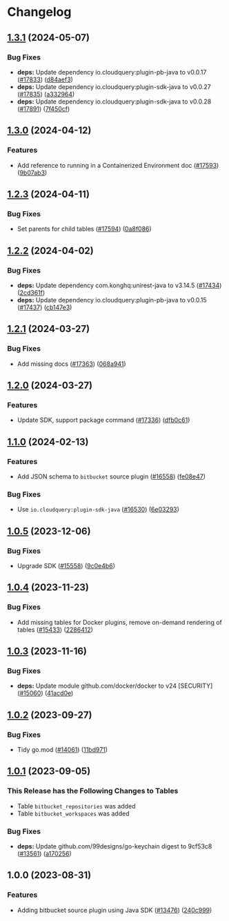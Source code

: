 # Changelog

## [1.3.1](https://github.com/cloudquery/cloudquery/compare/plugins-source-bitbucket-v1.3.0...plugins-source-bitbucket-v1.3.1) (2024-05-07)


### Bug Fixes

* **deps:** Update dependency io.cloudquery:plugin-pb-java to v0.0.17 ([#17833](https://github.com/cloudquery/cloudquery/issues/17833)) ([d84aef3](https://github.com/cloudquery/cloudquery/commit/d84aef3d90789c9482835b2ef93c9b870b2c0671))
* **deps:** Update dependency io.cloudquery:plugin-sdk-java to v0.0.27 ([#17835](https://github.com/cloudquery/cloudquery/issues/17835)) ([a332964](https://github.com/cloudquery/cloudquery/commit/a3329646e46757493d208f7ff2caa60467f14417))
* **deps:** Update dependency io.cloudquery:plugin-sdk-java to v0.0.28 ([#17891](https://github.com/cloudquery/cloudquery/issues/17891)) ([7f450cf](https://github.com/cloudquery/cloudquery/commit/7f450cfff7e008948b16d92188c0210cee6071e2))

## [1.3.0](https://github.com/cloudquery/cloudquery/compare/plugins-source-bitbucket-v1.2.3...plugins-source-bitbucket-v1.3.0) (2024-04-12)


### Features

* Add reference to running in a Containerized Environment doc ([#17593](https://github.com/cloudquery/cloudquery/issues/17593)) ([9b07ab3](https://github.com/cloudquery/cloudquery/commit/9b07ab328eb8b3ef7fab61c9d8458244cc33af93))

## [1.2.3](https://github.com/cloudquery/cloudquery/compare/plugins-source-bitbucket-v1.2.2...plugins-source-bitbucket-v1.2.3) (2024-04-11)


### Bug Fixes

* Set parents for child tables ([#17594](https://github.com/cloudquery/cloudquery/issues/17594)) ([0a8f086](https://github.com/cloudquery/cloudquery/commit/0a8f086445dea32354bf65478602c1c823a99afb))

## [1.2.2](https://github.com/cloudquery/cloudquery/compare/plugins-source-bitbucket-v1.2.1...plugins-source-bitbucket-v1.2.2) (2024-04-02)


### Bug Fixes

* **deps:** Update dependency com.konghq:unirest-java to v3.14.5 ([#17434](https://github.com/cloudquery/cloudquery/issues/17434)) ([2cd361f](https://github.com/cloudquery/cloudquery/commit/2cd361f56fe71ee166f7a18518b8727a78d98de3))
* **deps:** Update dependency io.cloudquery:plugin-pb-java to v0.0.15 ([#17437](https://github.com/cloudquery/cloudquery/issues/17437)) ([cb147e3](https://github.com/cloudquery/cloudquery/commit/cb147e3570eea2ff7cc3419a69a81467bf9c9191))

## [1.2.1](https://github.com/cloudquery/cloudquery/compare/plugins-source-bitbucket-v1.2.0...plugins-source-bitbucket-v1.2.1) (2024-03-27)


### Bug Fixes

* Add missing docs ([#17363](https://github.com/cloudquery/cloudquery/issues/17363)) ([068a941](https://github.com/cloudquery/cloudquery/commit/068a94166e478ca0a6e9818f6114df22c818794b))

## [1.2.0](https://github.com/cloudquery/cloudquery/compare/plugins-source-bitbucket-v1.1.0...plugins-source-bitbucket-v1.2.0) (2024-03-27)


### Features

* Update SDK, support package command ([#17336](https://github.com/cloudquery/cloudquery/issues/17336)) ([dfb0c61](https://github.com/cloudquery/cloudquery/commit/dfb0c61a9cd75a5391c01a8b8abe2cb56c2b27b7))

## [1.1.0](https://github.com/cloudquery/cloudquery/compare/plugins-source-bitbucket-v1.0.5...plugins-source-bitbucket-v1.1.0) (2024-02-13)


### Features

* Add JSON schema to `bitbucket` source plugin ([#16558](https://github.com/cloudquery/cloudquery/issues/16558)) ([fe08e47](https://github.com/cloudquery/cloudquery/commit/fe08e47b58319ce07b69071afce5e9c6b057f264))


### Bug Fixes

* Use `io.cloudquery:plugin-sdk-java` ([#16530](https://github.com/cloudquery/cloudquery/issues/16530)) ([6e03293](https://github.com/cloudquery/cloudquery/commit/6e03293f234a0a64bde53f3972eed1705b557153))

## [1.0.5](https://github.com/cloudquery/cloudquery/compare/plugins-source-bitbucket-v1.0.4...plugins-source-bitbucket-v1.0.5) (2023-12-06)


### Bug Fixes

* Upgrade SDK ([#15558](https://github.com/cloudquery/cloudquery/issues/15558)) ([9c0e4b6](https://github.com/cloudquery/cloudquery/commit/9c0e4b660e7dd64f844585338b51e93d20064dbc))

## [1.0.4](https://github.com/cloudquery/cloudquery/compare/plugins-source-bitbucket-v1.0.3...plugins-source-bitbucket-v1.0.4) (2023-11-23)


### Bug Fixes

* Add missing tables for Docker plugins, remove on-demand rendering of tables ([#15433](https://github.com/cloudquery/cloudquery/issues/15433)) ([2286412](https://github.com/cloudquery/cloudquery/commit/22864120467b98d9284c533e58a7c9e09f8790ab))

## [1.0.3](https://github.com/cloudquery/cloudquery/compare/plugins-source-bitbucket-v1.0.2...plugins-source-bitbucket-v1.0.3) (2023-11-16)


### Bug Fixes

* **deps:** Update module github.com/docker/docker to v24 [SECURITY] ([#15060](https://github.com/cloudquery/cloudquery/issues/15060)) ([41acd0e](https://github.com/cloudquery/cloudquery/commit/41acd0e4ac63221e90cca89a7137a8685692267d))

## [1.0.2](https://github.com/cloudquery/cloudquery/compare/plugins-source-bitbucket-v1.0.1...plugins-source-bitbucket-v1.0.2) (2023-09-27)


### Bug Fixes

* Tidy go.mod ([#14061](https://github.com/cloudquery/cloudquery/issues/14061)) ([11bd971](https://github.com/cloudquery/cloudquery/commit/11bd971f6a0089c92e47af6be24f552b2d920f21))

## [1.0.1](https://github.com/cloudquery/cloudquery/compare/plugins-source-bitbucket-v1.0.0...plugins-source-bitbucket-v1.0.1) (2023-09-05)


### This Release has the Following Changes to Tables
- Table `bitbucket_repositories` was added
- Table `bitbucket_workspaces` was added

### Bug Fixes

* **deps:** Update github.com/99designs/go-keychain digest to 9cf53c8 ([#13561](https://github.com/cloudquery/cloudquery/issues/13561)) ([a170256](https://github.com/cloudquery/cloudquery/commit/a17025657e92b017fe3c8bd37abfaa2354e6e818))

## 1.0.0 (2023-08-31)


### Features

* Adding bitbucket source plugin using Java SDK ([#13476](https://github.com/cloudquery/cloudquery/issues/13476)) ([240c999](https://github.com/cloudquery/cloudquery/commit/240c999b0944bc180dc3da4996b66dd8febc959a))
